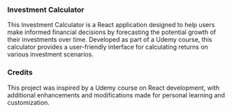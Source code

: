 <h3>Investment Calculator</h3>

<p>This Investment Calculator is a React application designed to help users make informed financial decisions by forecasting the potential growth of their investments over time. Developed as part of a Udemy course, this calculator provides a user-friendly interface for calculating returns on various investment scenarios.</p>

<h3>Credits</h3>

<p>This project was inspired by a Udemy course on React development, with additional enhancements and modifications made for personal learning and customization.</p>
